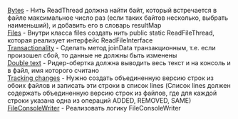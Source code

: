[Bytes](https://github.com/necha143/threads/blob/master/src/Bytes.java) - Нить ReadThread должна найти байт, который встречается в файле максимальное число раз (если таких байтов несколько, выбрать наименьший), и добавить его в словарь resultMap </br>
[Files](https://github.com/necha143/threads/blob/master/src/Files.java) - Внутри класса files создать нить public static ReadFileThread, которая реализует интерфейс ReadFileInterface </br>
[Transactionality](https://github.com/necha143/threads/blob/master/src/Transactionality.java) - Сделать метод joinData транзакционным, т.е. если произошел сбой, то данные не должны быть изменены </br>
[Double text](https://github.com/necha143/threads/blob/master/src/Double_text.java) - Ридер-обертка должна выводить весь текст и на консоль и в файл, имя которого считано </br>
[Tracking changes](https://github.com/necha143/threads/blob/master/src/Tracking_changes.java) - Нужно создать объединенную версию строк из обоих файлов и записать эти строки в список lines (Список lines должен содержать объединенную версию строк из файлов, где для каждой строки указана одна из операций ADDED, REMOVED, SAME) </br>
[FileConsoleWriter](https://github.com/necha143/threads/blob/master/src/FileConsoleWriter.java) - Реализовать логику FileConsoleWriter </br>
